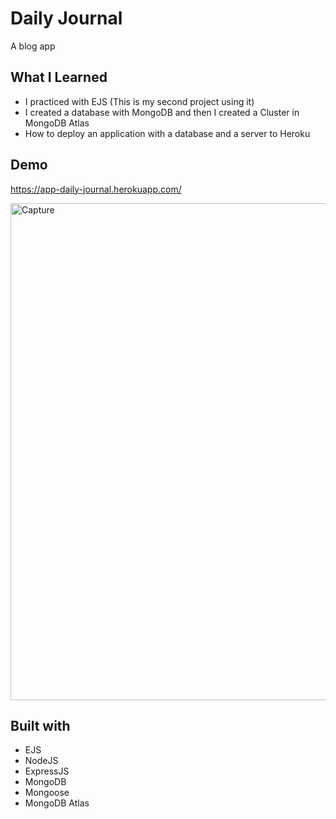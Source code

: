 # Daily Journal

A blog app

## What I Learned

- I practiced with EJS (This is my second project using it)
- I created a database with MongoDB and then I created a Cluster in MongoDB Atlas
- How to deploy an application with a database and a server to Heroku

## Demo

https://app-daily-journal.herokuapp.com/

<img width="795" alt="Capture" src="https://user-images.githubusercontent.com/63808163/96207955-16c93a80-0f32-11eb-9d34-5aa709cd61da.PNG">

## Built with

- EJS
- NodeJS
- ExpressJS
- MongoDB
- Mongoose
- MongoDB Atlas
